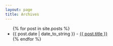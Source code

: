 ```yaml
---
layout: page
title: Archives
---
```


<div id="post_links">
	<ul>
		{% for post in site.posts %}
			<li><span>{{ post.date | date_to_string }}</span> - <a href="{{ post.url }}">{{ post.title }}</a></li>
		{% endfor %}	
	</ul>
</div>
